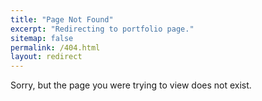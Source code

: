 ```yaml
---
title: "Page Not Found"
excerpt: "Redirecting to portfolio page."
sitemap: false
permalink: /404.html
layout: redirect
---
```


Sorry, but the page you were trying to view does not exist.
